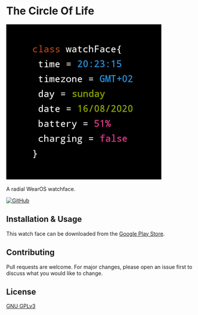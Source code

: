 # The Circle Of Life

![The Circle Of Life](https://github.com/XDoubleU/code-o-clock/blob/master/app/src/main/res/drawable-nodpi/preview.png)

A radial WearOS watchface.

[![GitHub](https://img.shields.io/github/license/XDoubleU/code-o-clock?style=flat-square)](https://github.com/XDoubleU/code-o-clock/blob/master/LICENSE)


## Installation & Usage
This watch face can be downloaded from the [Google Play Store](https://play.google.com/store/apps/details?id=com.xdoubleu.codeoclock).

## Contributing
Pull requests are welcome. For major changes, please open an issue first to discuss what you would like to change.

## License
[GNU GPLv3](https://github.com/XDoubleU/the-circle-of-life/blob/master/LICENSE)
